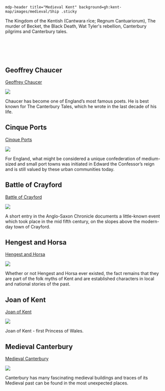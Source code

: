 `mdp-header title="Medieval Kent" background=gh:kent-map/images/medieval/Ship .sticky`
    
The Kingdom of the Kentish (Cantwara rīce; Regnum Cantuariorum), The murder of Becket, the Black Death, Wat Tyler's rebellion, Canterbury pilgrims and Canterbury tales.

# &nbsp; 
<param class="cards">

## Geoffrey Chaucer

[Geoffrey Chaucer](14c-chaucer)

![](https://raw.githubusercontent.com/kent-map/images/main/thumbnails/Medieval_Geoffrey_Chaucer.jpg)

Chaucer has become one of England’s most famous poets. He is best known for The Canterbury Tales, which he wrote in the last decade of his life. 

## Cinque Ports

[Cinque Ports](cinque-ports)

![](https://raw.githubusercontent.com/kent-map/images/main/thumbnails/Medieval_Cinque_Ports.jpg)

For England, what might be considered a unique confederation of medium-sized and small port towns was initiated in Edward the Confessor’s reign and is still valued by these urban communities today.

## Battle of Crayford

[Battle of Crayford](battleofcrayford)

![](https://raw.githubusercontent.com/kent-map/images/main/thumbnails/Meddieval_Battle_of_Crayford.jpg)

A short entry in the Anglo-Saxon Chronicle documents a little-known event which took place in the mid fifth century, on the slopes above the modern-day town of Crayford.

## Hengest and Horsa

[Hengest and Horsa](hengestandhorsa)

![](https://raw.githubusercontent.com/kent-map/images/main/thumbnails/Medieval_Hengest_and_Horsa.jpg)

Whether or not Hengest and Horsa ever existed, the fact remains that they are part of the folk myths of Kent and are established characters in local and national stories of the past. 

## Joan of Kent

[Joan of Kent](14c-joan-kent-biography)

![](https://raw.githubusercontent.com/kent-map/images/main/thumbnails/Medieval_Joan_of_Kent.jpg)

Joan of Kent - first Princess of Wales.

## Medieval Canterbury

[Medieval Canterbury](medieval-canterbury)

![](https://raw.githubusercontent.com/kent-map/images/main/thumbnails/Medieval_Medieval_Canterbury.jpg)

Canterbury has many fascinating medieval buildings and traces of its Medieval past can be found in the most unexpected places.
